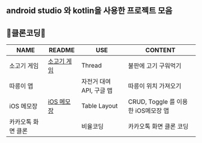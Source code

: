 ## android studio 와 kotlin을 사용한 프로젝트 모음

## 📱클론코딩📱


| NAME | README | USE | CONTENT |
|------|------|------------|--------------|
| 소고기 게임 |[소고기 게임](https://github.com/yujindonut/android-kotlin/tree/main/SogogiGame#readme)| Thread | 불판에 고기 구워먹기 |
| 따릉이 앱 || 자전거 대여 API, 구글 맵 | 따릉이 위치 가져오기 |
| iOS 메모장 |[iOS 메모장](https://github.com/yujindonut/android-kotlin/tree/main/IOS_MEMO#readme)| Table Layout | CRUD, Toggle 를 이용한 iOS메모장 앱 |
| 카카오톡 화면 클론 || 비율코딩 | 카카오톡 화면 클론 코딩 |

